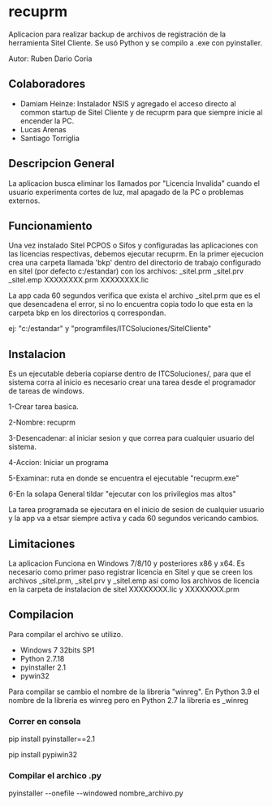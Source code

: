 # recuprm
Aplicacion para realizar backup de archivos de registración de la herramienta Sitel Cliente.
Se usó Python y se compilo a .exe con pyinstaller.

Autor: Ruben Dario Coria

## Colaboradores
* Damiam Heinze: Instalador NSIS y agregado el acceso directo al common startup de Sitel Cliente y de recuprm para que siempre inicie al encender la PC.
* Lucas Arenas
* Santiago Torriglia

## Descripcion General
La aplicacion busca eliminar los llamados por "Licencia Invalida" cuando el usuario experimenta cortes de luz, mal apagado de la PC o problemas externos.

## Funcionamiento
Una vez instalado Sitel PCPOS o Sifos y configuradas las aplicaciones con las licencias respectivas, debemos ejecutar recuprm.
En la primer ejecucion crea una carpeta llamada 'bkp' dentro del directorio de trabajo configurado en sitel (por defecto c:/estandar) con los archivos:
_sitel.prm
_sitel.prv
_sitel.emp
XXXXXXXX.prm
XXXXXXXX.lic

La app cada 60 segundos verifica que exista el archivo _sitel.prm que es el que desencadena el error, si no lo encuentra copia todo lo que esta en la carpeta bkp en los directorios q correspondan.

ej: "c:/estandar" y "programfiles/ITCSoluciones/SitelCliente"

## Instalacion
Es un ejecutable deberia copiarse dentro de ITCSoluciones/, para que el sistema corra al inicio es necesario crear una tarea desde el programador de tareas de windows.

1-Crear tarea basica.

2-Nombre: recuprm

3-Desencadenar: al iniciar sesion y que correa para cualquier usuario del sistema.

4-Accion: Iniciar un programa

5-Examinar: ruta en donde se encuentra el ejecutable "recuprm.exe"

6-En la solapa General tildar "ejecutar con los privilegios mas altos"

La tarea programada se ejecutara en el inicio de sesion de cualquier usuario y la app va a etsar siempre activa y cada 60 segundos vericando cambios.

## Limitaciones
La aplicacion Funciona en Windows 7/8/10 y posteriores x86 y x64.
Es necesario como primer paso registrar licencia en Sitel y que se creen los archivos _sitel.prm, _sitel.prv y _sitel.emp asi como los archivos de licencia en la carpeta de instalacion de sitel XXXXXXXX.lic y XXXXXXXX.prm

## Compilacion
Para compilar el archivo se utilizo.
 * Windows 7 32bits SP1
 * Python 2.7.18
 * pyinstaller 2.1
 * pywin32

Para compilar se cambio el nombre de la libreria "winreg". En Python 3.9 el nombre de la libreria es winreg pero en Python 2.7 la libreria es _winreg

### Correr en consola

pip install pyinstaller==2.1

pip install pypiwin32

### Compilar el archico .py

pyinstaller --onefile --windowed nombre_archivo.py
